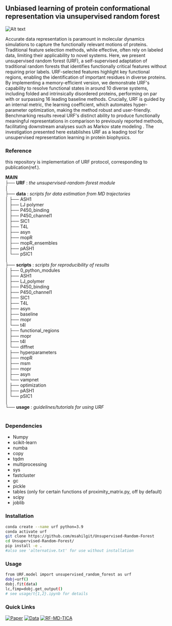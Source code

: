 ## Unbiased learning of protein conformational representation via unsupervised random forest

![Alt text](urf.png)

Accurate data representation is paramount in molecular dynamics simulations to capture the functionally relevant motions of proteins. Traditional feature selection methods, while effective, often rely on labeled data, limiting their applicability to novel systems. Here, we present unsupervised random forest (URF), a self-supervised adaptation of traditional random forests that identifies functionally critical features without requiring prior labels. URF-selected features highlight key functional regions, enabling the identification of important residues in diverse proteins. By implementing a memory-efficient version, we demonstrate URF's capability to resolve functional states in around 10 diverse systems, including folded and intrinsically disordered proteins, performing on par with or surpassing 16 leading baseline methods. Crucially, URF is guided by an internal metric, the learning coefficient, which automates hyper-parameter optimization, making the method robust and user-friendly. Benchmarking results reveal URF's distinct ability to produce functionally meaningful representations in comparison to previously reported methods, facilitating downstream analyses such as Markov state modeling . The investigation presented here establishes URF as a leading tool for unsupervised representation learning in protein biophysics.

### Reference
this repository is implementation of URF protocol, corresponding to publication(ref.).

**MAIN** <br>
 ├── **URF** : *the unsupervised-random-forest module* <br>
 │ <br>
 ├── **data** : *scripts for data estimation from MD trajectories* <br>
 │     ├── ASH1 <br>
 │     ├── LJ polymer <br>
 │     ├── P450_binding <br>
 │     ├── P450_channel1 <br>
 │     ├── SIC1 <br>
 │     ├── T4L <br>
 │     ├── asyn <br>
 │     ├── mopR <br>
 │     ├── mopR_ensembles <br>
 │     ├── pASH1 <br>
 │     └── pSIC1 <br>
 │ <br>
 ├── **scripts** : *scripts for reproducibility of results* <br>
 │     ├── 0_python_modules <br>
 │     ├── ASH1 <br>
 │     ├── LJ_polymer <br>
 │     ├── P450_binding <br>
 │     ├── P450_channel1 <br>
 │     ├── SIC1 <br>
 │     ├── T4L <br>
 │     ├── asyn <br>
 │     ├── baseline <br>
 │           ├── mopr    <br>
 │           └── t4l <br>
 │     ├── functional_regions <br>
 │           ├── mopr <br>
 │           ├── t4l <br>
 │           └── diffnet <br>
 │     ├── hyperparameters <br>
 │     ├── mopR <br>
 │     ├── msm <br>
 │           ├── mopr <br>
 │           ├── asyn <br>
 │           └── vampnet <br>
 │     ├── optimization <br>
 │     ├── pASH1 <br>
 │     └── pSIC1 <br>
 │ <br>
 └── **usage** : *guidelines/tutorials for using URF*  <br> <br>


### Dependencies 
- Numpy <br>
- scikit-learn <br>
- numba <br>
- copy <br>
- tqdm <br>
- multiprocessing <br>
- sys <br>
- fastcluster <br>
- gc <br>
- pickle <br>
- tables (only for certain functions of proximity_matrix.py, off by default) <br>
- scipy <br>
- joblib <br>

### Installation
```bash
conda create --name urf python=3.9
conda activate urf
git clone https://github.com/msahilgit/Unsupervised-Random-Forest
cd Unsupervised-Random-Forest/
pip install -e .
#also see 'alternative.txt' for use without installation
```

### Usage
```bash
from URF.model import unsupervised_random_forest as urf
dobj=urf()
dobj.fit(data)
lc,fimp=dobj.get_output()
# see usage/t{1,2}.ipynb for details
```


### Quick Links
[![Paper](https://img.shields.io/badge/Paper-darkgreen?style=for-the-badge)](https://github.com/navjeet0211/rf-tica-md)
[![Data](https://img.shields.io/badge/Data-darkred?style=for-the-badge)](https://github.com/navjeet0211/rf-tica-md)
[![RF-MD-TICA](https://img.shields.io/badge/RF--MD--TICA-darkblue?style=for-the-badge)](https://github.com/navjeet0211/rf-tica-md)
